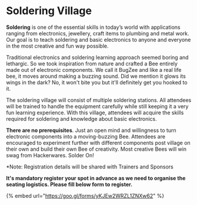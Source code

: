 # Soldering Village

**Soldering** is one of the essential skills in today’s world with applications ranging from electronics, jewellery, craft items to plumbing and metal work. Our goal is to teach soldering and basic electronics to anyone and everyone in the most creative and fun way possible.

Traditional electronics and soldering learning approach seemed boring and lethargic. So we took inspiration from nature and crafted a Bee entirely made out of electronic components. We call it BugZee and like a real life bee, it moves around making a buzzing sound. Did we mention it glows its wings in the dark? No, it won't bite you but it'll definitely get you hooked to it.    

The soldering village will consist of multiple soldering stations. All attendees will be trained to handle the equipment carefully while still keeping it a very fun learning experience. With this village, attendees will acquire the skills required for soldering and knowledge about basic electronics. 

**There are no prerequisites**. Just an open mind and willingness to turn electronic components into a moving-buzzing Bee. Attendees are encouraged to experiment further with different components post village on their own and build their own Bee of creativity. Most creative Bees will win swag from Hackerwares. Solder On! 

\*Note: Registration details will be shared with Trainers and Sponsors

**It's mandatory register your spot in advance as we need to organise the seating logistics. Please fill below form to register.**

{% embed url="https://goo.gl/forms/yKJEw2WRZL1ZNXw62" %}

